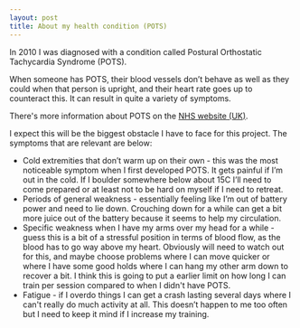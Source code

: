 ```yaml
---
layout: post
title: About my health condition (POTS)
---
```


In 2010 I was diagnosed with a condition called Postural Orthostatic Tachycardia Syndrome (POTS).

When someone has POTS, their blood vessels don’t behave as well as they could when that person is upright, and their heart rate goes up to counteract this. It can result in quite a variety of symptoms.

There's more information about POTS on the [NHS website (UK)](https://www.nhs.uk/conditions/postural-tachycardia-syndrome/).

I expect this will be the biggest obstacle I have to face for this project. The symptoms that are relevant are below:

* Cold extremities that don’t warm up on their own - this was the most noticeable symptom when I first developed POTS. It gets painful if I’m out in the cold. If I boulder somewhere below about 15C I’ll need to come prepared or at least not to be hard on myself if I need to retreat.
* Periods of general weakness - essentially feeling like I’m out of battery power and need to lie down. Crouching down for a while can get a bit more juice out of the battery because it seems to help my circulation.
* Specific weakness when I have my arms over my head for a while - guess this is a bit of a stressful position in terms of blood flow, as the blood has to go way above my heart. Obviously will need to watch out for this, and maybe choose problems where I can move quicker or where I have some good holds where I can hang my other arm down to recover a bit. I think this is going to put a earlier limit on how long I can train per session compared to when I didn't have POTS.
* Fatigue - if I overdo things I can get a crash lasting several days where I can't really do much activity at all. This doesn’t happen to me too often but I need to keep it mind if I increase my training.
